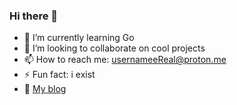 ### Hi there 👋

- 🌱 I’m currently learning Go
- 👯 I’m looking to collaborate on cool projects
- 📫 How to reach me: usernameeReal@proton.me
- ⚡ Fun fact: i exist
- 📄 [My blog](http://usernamee.duckdns.org/blog/)
<!--
**usernameeReal/usernameeReal** is a ✨ _special_ ✨ repository because its `README.md` (this file) appears on your GitHub profile.

Here are some ideas to get you started:

- 🔭 I’m currently working on ...
- 🌱 I’m currently learning ...
- 👯 I’m looking to collaborate on ...
- 🤔 I’m looking for help with ...
- 💬 Ask me about ...
- 📫 How to reach me: ...
- 😄 Pronouns: ...
- ⚡ Fun fact: ...
-->
